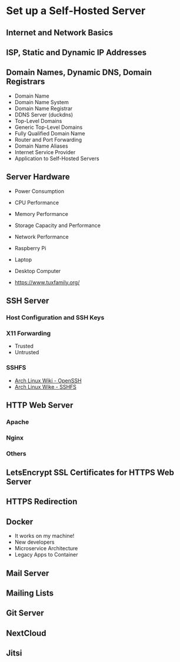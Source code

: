 # Set up a Self-Hosted Server

## Internet and Network Basics

## ISP, Static and Dynamic IP Addresses

## Domain Names, Dynamic DNS, Domain Registrars
- Domain Name
- Domain Name System
- Domain Name Registrar
- DDNS Server (duckdns)
- Top-Level Domains
- Generic Top-Level Domains
- Fully Qualified Domain Name
- Router and Port Forwarding
- Domain Name Aliases
- Internet Service Provider
- Application to Self-Hosted Servers

## Server Hardware
- Power Consumption
- CPU Performance
- Memory Performance
- Storage Capacity and Performance
- Network Performance


- Raspberry Pi
- Laptop
- Desktop Computer
- https://www.tuxfamily.org/

## SSH Server
### Host Configuration and SSH Keys
### X11 Forwarding
- Trusted
- Untrusted

### SSHFS

- [Arch Linux Wiki - OpenSSH](https://wiki.archlinux.org/index.php/OpenSSH)
- [Arch Linux Wike - SSHFS](https://wiki.archlinux.org/index.php/SSHFS)

## HTTP Web Server
### Apache
### Nginx
### Others

## LetsEncrypt SSL Certificates for HTTPS Web Server

## HTTPS Redirection

## Docker
- It works on my machine!
- New developers
- Microservice Architecture
- Legacy Apps to Container

## Mail Server

## Mailing Lists

## Git Server

## NextCloud

## Jitsi